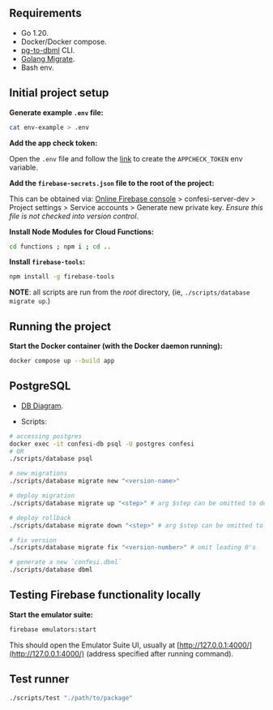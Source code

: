 ## Requirements

- Go 1.20.
- Docker/Docker compose.
- [pg-to-dbml](https://github.com/papandreou/pg-to-dbml) CLI.
- [Golang Migrate](https://github.com/golang-migrate/migrate/tree/master/cmd/migrate#installation).
- Bash env.

## Initial project setup

**Generate example `.env` file:**

```sh
cat env-example > .env
```

**Add the app check token:**

Open the `.env` file and follow the [link](https://generate-random.org/api-token-generator) to create the `APPCHECK_TOKEN` env variable.

**Add the `firebase-secrets.json` file to the root of the project:**

This can be obtained via: [Online Firebase console](https://console.firebase.google.com/) > confesi-server-dev > Project settings > Service accounts > Generate new private key. _Ensure this file is not checked into version control_.

**Install Node Modules for Cloud Functions:**

```sh
cd functions ; npm i ; cd ..
```

**Install `firebase-tools`:**

```sh
npm install -g firebase-tools
```

**NOTE**: all scripts are run from the _root_ directory, (ie, `./scripts/database migrate up`.)

## Running the project

**Start the Docker container (with the Docker daemon running):**

```sh
docker compose up --build app
```

## PostgreSQL

- [DB Diagram](https://dbdiagram.io/d/64727d587764f72fcff5bc9a).

- Scripts:

```sh
# accessing postgres
docker exec -it confesi-db psql -U postgres confesi
# OR
./scripts/database psql

# new migrations
./scripts/database migrate new "<version-name>"

# deploy migration
./scripts/database migrate up "<step>" # arg $step can be omitted to deploy just the next one

# deploy rollback
./scripts/database migrate down "<step>" # arg $step can be omitted to rollback just the prev one

# fix version
./scripts/database migrate fix "<version-number>" # omit leading 0's

# generate a new `confesi.dbml`
./scripts/database dbml
```

## Testing Firebase functionality locally

**Start the emulator suite:**

```sh
firebase emulators:start
```

This should open the Emulator Suite UI, usually at [http://127.0.0.1:4000/](http://127.0.0.1:4000/) (address specified after running command).

## Test runner

```sh
./scripts/test "./path/to/package"
```
